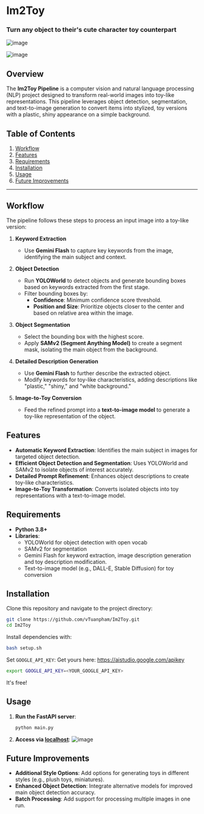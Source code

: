 # Im2Toy
### Turn any object to their's cute character toy counterpart

![image](https://github.com/user-attachments/assets/b86a0bea-499e-488b-a765-95a9b01f510a)

![image](https://github.com/user-attachments/assets/de5a7938-5455-4d2d-b9bd-1d3de2db8efe)

## Overview
The **Im2Toy Pipeline** is a computer vision and natural language processing (NLP) project designed to transform real-world images into toy-like representations. This pipeline leverages object detection, segmentation, and text-to-image generation to convert items into stylized, toy versions with a plastic, shiny appearance on a simple background.

## Table of Contents
1. [Workflow](#workflow)
2. [Features](#features)
3. [Requirements](#requirements)
4. [Installation](#installation)
5. [Usage](#usage)
6. [Future Improvements](#future-improvements)

---

## Workflow
The pipeline follows these steps to process an input image into a toy-like version:

1. **Keyword Extraction**  
   - Use **Gemini Flash** to capture key keywords from the image, identifying the main subject and context.

2. **Object Detection**  
   - Run **YOLOWorld** to detect objects and generate bounding boxes based on keywords extracted from the first stage.
   - Filter bounding boxes by:
     - **Confidence**: Minimum confidence score threshold.
     - **Position and Size**: Prioritize objects closer to the center and based on relative area within the image.

3. **Object Segmentation**  
   - Select the bounding box with the highest score.
   - Apply **SAMv2 (Segment Anything Model)** to create a segment mask, isolating the main object from the background.

4. **Detailed Description Generation**  
   - Use **Gemini Flash** to further describe the extracted object.
   - Modify keywords for toy-like characteristics, adding descriptions like "plastic," "shiny," and "white background."

5. **Image-to-Toy Conversion**  
   - Feed the refined prompt into a **text-to-image model** to generate a toy-like representation of the object.

## Features
- **Automatic Keyword Extraction**: Identifies the main subject in images for targeted object detection.
- **Efficient Object Detection and Segmentation**: Uses YOLOWorld and SAMv2 to isolate objects of interest accurately.
- **Detailed Prompt Refinement**: Enhances object descriptions to create toy-like characteristics.
- **Image-to-Toy Transformation**: Converts isolated objects into toy representations with a text-to-image model.

## Requirements
- **Python 3.8+**
- **Libraries**:
  - YOLOWorld for object detection with open vocab
  - SAMv2 for segmentation
  - Gemini Flash for keyword extraction, image description generation and toy description modification.
  - Text-to-image model (e.g., DALL-E, Stable Diffusion) for toy conversion

## Installation
Clone this repository and navigate to the project directory:
```bash
git clone https://github.com/vTuanpham/Im2Toy.git
cd Im2Toy
```

Install dependencies with:
```bash
bash setup.sh
```

Set `GOOGLE_API_KEY`:
Get yours here: https://aistudio.google.com/apikey
```bash
export GOOGLE_API_KEY=<YOUR_GOOGLE_API_KEY>
```
It's free!

## Usage
1. **Run the FastAPI server**:
   ```bash
   python main.py
   ```

2. **Access via [localhost](http://127.0.0.1:8001)**:
   ![image](https://github.com/user-attachments/assets/8e5b6db1-d945-4168-9131-542b32771a1b)


## Future Improvements
- **Additional Style Options**: Add options for generating toys in different styles (e.g., plush toys, miniatures).
- **Enhanced Object Detection**: Integrate alternative models for improved main object detection accuracy.
- **Batch Processing**: Add support for processing multiple images in one run.

